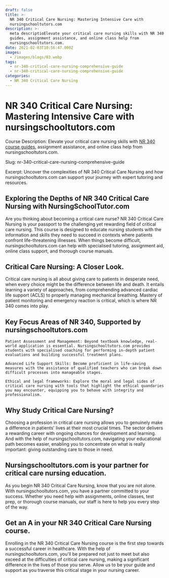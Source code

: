 ```yaml
---
draft: false
title: >-
  NR 340 Critical Care Nursing: Mastering Intensive Care with
  nursingschooltutors.com
description: >-
  meta descriptioElevate your critical care nursing skills with NR 340 course
  guides, assignment assistance, and online class help from
  nursingschooltutors.com.
date: 2021-02-03T10:56:47.000Z
images:
  - /images/blogs/03.webp
tags:
  - nr-340-critical-care-nursing-comprehensive-guide
  - nr-340-critical-care-nursing-comprehensive-guide
categories:
  - NR 340 Critical Care Nursing
---
```


# NR 340 Critical Care Nursing: Mastering Intensive Care with nursingschooltutors.com

Course Description: Elevate your critical care nursing skills with [NR 340 course guides](https://nursingschooltutors.com/subjects/nr-340-critical-care-nursing/ "NR 340 Critical Care Nursing"), assignment assistance, and online class help from nursingschooltutors.com.

Slug: nr-340-critical-care-nursing-comprehensive-guide

Excerpt: Uncover the complexities of NR 340 Critical Care Nursing and how nursingschooltutors.com can support your journey with expert tutoring and resources.

## Exploring the Depths of NR 340 Critical Care Nursing with NursingSchoolTutor.com

Are you thinking about becoming a critical care nurse? NR 340 Critical Care Nursing is your passport to the challenging yet rewarding field of critical care nursing. This course is designed to educate nursing students with the information and skills they need to succeed in contexts where patients confront life-threatening illnesses. When things become difficult, nursingschooltutors.com can help with specialised tutoring, assignment aid, online class support, and thorough course manuals.

## Critical Care Nursing: A Closer Look.

Critical care nursing is all about giving care to patients in desperate need, when every choice might be the difference between life and death. It entails learning a variety of approaches, from comprehending advanced cardiac life support (ACLS) to properly managing mechanical breathing. Mastery of patient monitoring and emergency reaction is critical, which is where NR 340 comes into play.

## Key Focus Areas of NR 340, Supported by nursingschooltutors.com

    Patient Assessment and Management: Beyond textbook knowledge, real-world application is essential. Nursingschooltutors.com provides students with specialised coaching for performing in-depth patient evaluations and building successful treatment plans.

    Advanced Life Support Skills: Become proficient in life-saving measures with the assistance of qualified teachers who can break down difficult processes into manageable stages.

    Ethical and legal frameworks: Explore the moral and legal sides of critical care nursing with tools that highlight the ethical quandaries you may encounter, equipping you to behave with integrity and professionalism.

## Why Study Critical Care Nursing?

Choosing a profession in critical care nursing allows you to genuinely make a difference in patients' lives at their most crucial times. The sector delivers a rewarding career with ongoing chances for development and learning. And with the help of nursingschooltutors.com, navigating your educational path becomes easier, enabling you to concentrate on what is really important: giving outstanding care to those in need.

## Nursingschooltutors.com is your partner for critical care nursing education.

As you begin NR 340 Critical Care Nursing, know that you are not alone. With nursingschooltutors.com, you have a partner committed to your success. Whether you need help with assignments, online classes, test prep, or thorough course manuals, our staff is here to help you every step of the way.

## Get an A in your NR 340 Critical Care Nursing course.

Enrolling in the NR 340 Critical Care Nursing course is the first step towards a successful career in healthcare. With the help of nursingschooltutors.com, you'll be prepared not just to meet but also exceed at the difficulties of critical care nursing, making a significant difference in the lives of those you serve. Allow us to be your guide and support as you traverse this critical stage in your nursing career.
